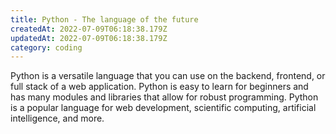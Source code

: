 ```yaml
---
title: Python - The language of the future
createdAt: 2022-07-09T06:18:38.179Z
updatedAt: 2022-07-09T06:18:38.179Z
category: coding
---
```


Python is a versatile language that you can use on the backend, frontend, or full stack of a web application. Python is easy to learn for beginners and has many modules and libraries that allow for robust programming. Python is a popular language for web development, scientific computing, artificial intelligence, and more.
